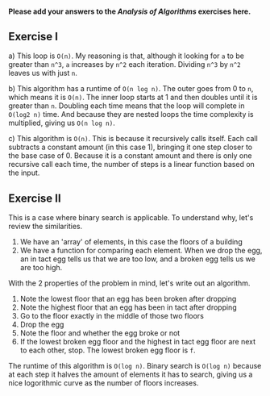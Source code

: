 #### Please add your answers to the **_Analysis of Algorithms_** exercises here.

## Exercise I

a) This loop is `O(n)`. My reasoning is that, although it looking for `a` to be
greater than `n^3`, `a` increases by `n^2` each iteration. Dividing `n^3` by
`n^2` leaves us with just `n`.

b) This algorithm has a runtime of `O(n log n)`. The outer goes from 0 to `n`,
which means it is `O(n)`. The inner loop starts at 1 and then doubles until it
is greater than `n`. Doubling each time means that the loop will complete in
`O(log2 n)` time. And because they are nested loops the time complexity is
multiplied, giving us `O(n log n)`.

c) This algorithm is `O(n)`. This is because it recursively calls itself. Each
call subtracts a constant amount (in this case 1), bringing it one step closer
to the base case of 0. Because it is a constant amount and there is only one
recursive call each time, the number of steps is a linear function based on the
input.

## Exercise II

This is a case where binary search is applicable. To understand why, let's
review the similarities.

1. We have an 'array' of elements, in this case the floors of a building
2. We have a function for comparing each element. When we drop the egg, an in
   tact egg tells us that we are too low, and a broken egg tells us we are too
   high.

With the 2 properties of the problem in mind, let's write out an algorithm.

1. Note the lowest floor that an egg has been broken after dropping
2. Note the highest floor that an egg has been in tact after dropping
3. Go to the floor exactly in the middle of those two floors
4. Drop the egg
5. Note the floor and whether the egg broke or not
6. If the lowest broken egg floor and the highest in tact egg floor are next to
   each other, stop. The lowest broken egg floor is `f`.

The runtime of this algorithm is `O(log n)`. Binary search is `O(log n)` because
at each step it halves the amount of elements it has to search, giving us a nice
logorithmic curve as the number of floors increases.
